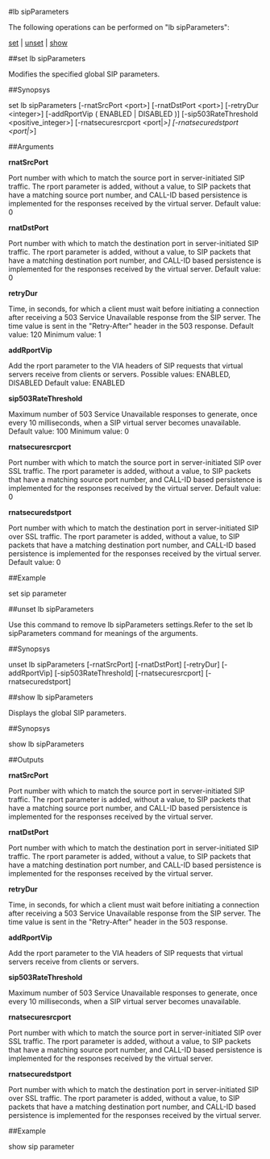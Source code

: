 #lb sipParameters

The following operations can be performed on "lb sipParameters":


[set](#set-lb-sipparameters) | [unset](#unset-lb-sipparameters) | [show](#show-lb-sipparameters)

##set lb sipParameters

Modifies the specified global SIP parameters.


##Synopsys

set lb sipParameters [-rnatSrcPort &lt;port>] [-rnatDstPort &lt;port>] [-retryDur &lt;integer>] [-addRportVip ( ENABLED | DISABLED )] [-sip503RateThreshold &lt;positive_integer>] [-rnatsecuresrcport &lt;port|*>] [-rnatsecuredstport &lt;port|*>]


##Arguments

<b>rnatSrcPort</b>
Port number with which to match the source port in server-initiated SIP traffic. The rport parameter is added, without a value, to SIP packets that have a matching source port number, and CALL-ID based persistence is implemented for the responses received by the virtual server. Default value: 0

<b>rnatDstPort</b>
Port number with which to match the destination port in server-initiated SIP traffic. The rport parameter is added, without a value, to SIP packets that have a matching destination port number, and CALL-ID based persistence is implemented for the responses received by the virtual server. Default value: 0

<b>retryDur</b>
Time, in seconds, for which a client must wait before initiating a connection after receiving a 503 Service Unavailable response from the SIP server. The time value is sent in the "Retry-After" header in the 503 response. Default value: 120 Minimum value: 1

<b>addRportVip</b>
Add the rport parameter to the VIA headers of SIP requests that virtual servers receive from clients or servers. Possible values: ENABLED, DISABLED Default value: ENABLED

<b>sip503RateThreshold</b>
Maximum number of 503 Service Unavailable responses to generate, once every 10 milliseconds, when a SIP virtual server becomes unavailable. Default value: 100 Minimum value: 0

<b>rnatsecuresrcport</b>
Port number with which to match the source port in server-initiated SIP over SSL traffic. The rport parameter is added, without a value, to SIP packets that have a matching source port number, and CALL-ID based persistence is implemented for the responses received by the virtual server. Default value: 0

<b>rnatsecuredstport</b>
Port number with which to match the destination port in server-initiated SIP over SSL traffic. The rport parameter is added, without a value, to SIP packets that have a matching destination port number, and CALL-ID based persistence is implemented for the responses received by the virtual server. Default value: 0



##Example

set sip parameter

##unset lb sipParameters

Use this command to remove lb sipParameters settings.Refer to the set lb sipParameters command for meanings of the arguments.


##Synopsys

unset lb sipParameters [-rnatSrcPort] [-rnatDstPort] [-retryDur] [-addRportVip] [-sip503RateThreshold] [-rnatsecuresrcport] [-rnatsecuredstport]


##show lb sipParameters

Displays the global SIP parameters.


##Synopsys

show lb sipParameters


##Outputs

<b>rnatSrcPort</b>
Port number with which to match the source port in server-initiated SIP traffic. The rport parameter is added, without a value, to SIP packets that have a matching source port number, and CALL-ID based persistence is implemented for the responses received by the virtual server.

<b>rnatDstPort</b>
Port number with which to match the destination port in server-initiated SIP traffic. The rport parameter is added, without a value, to SIP packets that have a matching destination port number, and CALL-ID based persistence is implemented for the responses received by the virtual server.

<b>retryDur</b>
Time, in seconds, for which a client must wait before initiating a connection after receiving a 503 Service Unavailable response from the SIP server. The time value is sent in the "Retry-After" header in the 503 response.

<b>addRportVip</b>
Add the rport parameter to the VIA headers of SIP requests that virtual servers receive from clients or servers.

<b>sip503RateThreshold</b>
Maximum number of 503 Service Unavailable responses to generate, once every 10 milliseconds, when a SIP virtual server becomes unavailable.

<b>rnatsecuresrcport</b>
Port number with which to match the source port in server-initiated SIP over SSL traffic. The rport parameter is added, without a value, to SIP packets that have a matching source port number, and CALL-ID based persistence is implemented for the responses received by the virtual server.

<b>rnatsecuredstport</b>
Port number with which to match the destination port in server-initiated SIP over SSL traffic. The rport parameter is added, without a value, to SIP packets that have a matching destination port number, and CALL-ID based persistence is implemented for the responses received by the virtual server.



##Example

show sip parameter

